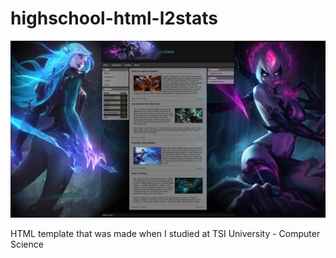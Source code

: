 # highschool-html-l2stats

![screenshot](img/screenshot.jpg)

HTML template that was made when I studied at TSI University - Computer Science
